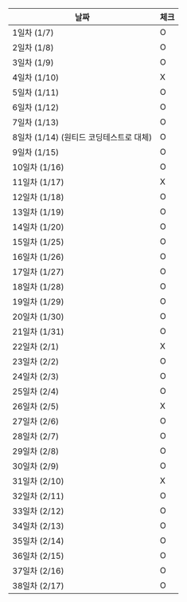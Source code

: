 | 날짜        | 체크 |
|-----------| --- |
| 1일차 (1/7) | O |
| 2일차 (1/8) | O |
| 3일차 (1/9) | O |
| 4일차 (1/10) | X |
| 5일차 (1/11) | O |
| 6일차 (1/12) | O |
| 7일차 (1/13) | O |
| 8일차 (1/14) (원티드 코딩테스트로 대체)| O |
| 9일차 (1/15)| O |
| 10일차 (1/16)| O |
| 11일차 (1/17)| X |
| 12일차 (1/18)| O |
| 13일차 (1/19)| O |
| 14일차 (1/20)| O |
| 15일차 (1/25)| O |
| 16일차 (1/26)| O |
| 17일차 (1/27)| O |
| 18일차 (1/28)| O |
| 19일차 (1/29)| O |
| 20일차 (1/30)| O |
| 21일차 (1/31)| O |
| 22일차 (2/1)| X |
| 23일차 (2/2)| O |
| 24일차 (2/3)| O |
| 25일차 (2/4)| O |
| 26일차 (2/5)| X |
| 27일차 (2/6)| O |
| 28일차 (2/7)| O |
| 29일차 (2/8)| O |
| 30일차 (2/9)| O |
| 31일차 (2/10)| X |
| 32일차 (2/11)| O |
| 33일차 (2/12)| O |
| 34일차 (2/13)| O |
| 35일차 (2/14)| O |
| 36일차 (2/15)| O |
| 37일차 (2/16)| O |
| 38일차 (2/17)| O |